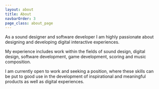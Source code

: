 ```yaml
---
layout: about
title: About
navbarOrder: 3
page_class: about_page
---
```

As a sound designer and software developer I am highly passionate about designing and developing digital interactive experiences.

My experience includes work within the fields of sound design, digital design, software development, game development, scoring and music composition.

I am currently open to work and seeking a position, where these skills can be put to good use in the development of inspirational and meaningful products as well as digital experiences.